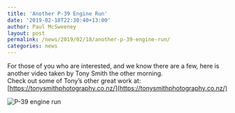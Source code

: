```yaml
---
title: 'Another P-39 Engine Run'
date: '2019-02-18T22:30:40+13:00'
author: Paul McSweeney
layout: post
permalink: /news/2019/02/18/another-p-39-engine-run/
categories: news
---
```


For those of you who are interested, and we know there are a few, here is another video taken by Tony Smith the other morning.  
Check out some of Tony’s other great work at: [https://tonysmithphotography.co.nz/](https://tonysmithphotography.co.nz/)

![P-39 engine run](https://www.youtube.com/watch?v=pA5iBZvBJuM)
